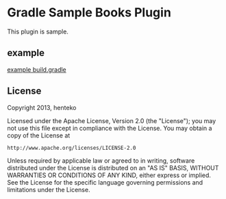 # Gradle Sample Books Plugin
This plugin is sample.

## example
[example build.gradle](https://github.com/henteko/gradle-samplebooks-plugin/blob/master/example/build.gradle)

## License
Copyright 2013, henteko

Licensed under the Apache License, Version 2.0 (the "License"); you may not use this file except in compliance with the License. You may obtain a copy of the License at

```
http://www.apache.org/licenses/LICENSE-2.0
```
Unless required by applicable law or agreed to in writing, software distributed under the License is distributed on an "AS IS" BASIS, WITHOUT WARRANTIES OR CONDITIONS OF ANY KIND, either express or implied. See the License for the specific language governing permissions and limitations under the License.
